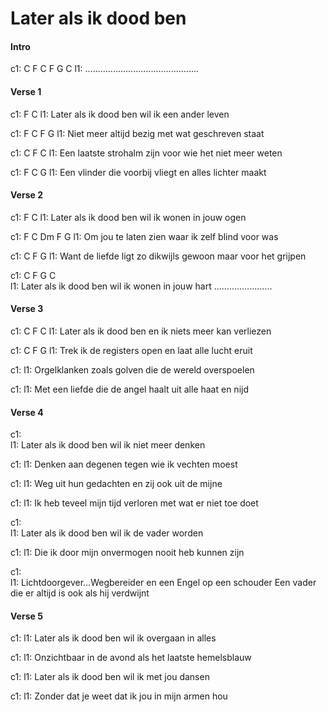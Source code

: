 # Later als ik dood ben




#### Intro
c1: C         F          C        F      G    C
l1: .............................................                                             
#### Verse 1 
c1:                        F       C 
l1: Later als ik dood ben wil ik een ander leven

c1: F               C             F       G
l1: Niet meer altijd bezig met wat geschreven staat

c1:          C              F                     C
l1: Een laatste strohalm zijn voor wie het niet meer weten

c1:         F       C                               G
l1: Een vlinder die voorbij vliegt en alles lichter maakt


#### Verse 2
c1:                              F        C
l1: Later als ik dood ben wil ik wonen in jouw ogen

c1: F      C             Dm            F         G
l1: Om jou te laten zien waar ik zelf blind voor was

c1: C                      F        G
l1: Want de liefde ligt zo dikwijls gewoon maar voor het grijpen 

c1: C             F              G             C     
l1: Later als ik dood ben wil ik wonen in jouw hart .......................


#### Verse 3
c1: C                            F             C
l1: Later als ik dood ben en ik niets meer kan verliezen

c1: C                    F                       G
l1: Trek ik de registers open en laat alle lucht eruit

c1: 
l1: Orgelklanken zoals golven die de wereld overspoelen

c1: 
l1: Met een liefde die de angel haalt uit alle haat en nijd


#### Verse 4
c1:  
l1: Later als ik dood ben wil ik niet meer denken

c1: 
l1: Denken aan degenen tegen wie ik vechten moest

c1: 
l1: Weg uit hun gedachten en zij ook uit de mijne

c1: 
l1: Ik heb teveel mijn tijd verloren met wat er niet toe doet

c1:  
l1: Later als ik dood ben wil ik de vader worden

c1: 
l1: Die ik door mijn onvermogen nooit heb kunnen zijn 

c1:  
l1: Lichtdoorgever…Wegbereider en een Engel op een schouder Een vader die er altijd is ook als hij verdwijnt


#### Verse 5
c1: 
l1: Later als ik dood ben wil ik overgaan in alles

c1: 
l1: Onzichtbaar in de avond als het laatste hemelsblauw

c1: 
l1: Later als ik dood ben wil ik met jou dansen

c1: 
l1: Zonder dat je weet dat ik jou in mijn armen hou


